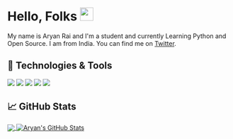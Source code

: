 # Hello, Folks <img src="https://github.com/aaryanrr/aaryanrr/blob/main/wave.gif" width=30px>

My name is Aryan Rai and I'm a student and currently Learning Python and Open Source. I am from India. You can find me on [Twitter](https://twitter.com/Aryann_nnn).

## 🔧 Technologies & Tools

![](https://img.shields.io/badge/OS-Windows-informational?style=flat&logo=windows&logoColor=white&color=2bbc8a)
![](https://img.shields.io/badge/Editor-Vscode-informational?style=flat&logo=visual-studio-code&logoColor=white&color=2bbc8a)
![](https://img.shields.io/badge/Code-Python-informational?style=flat&logo=python&logoColor=white&color=2bbc8a)
![](https://img.shields.io/badge/Tools-MySQL-informational?style=flat&logo=mysql&logoColor=white&color=2bbc8a)
![](https://img.shields.io/badge/Version%20Control-Git-green?style=flat&logo=git&logoColor=white&color=2bbc8a)

## &#x1f4c8; GitHub Stats


<a href="https://github.com/aaryanrr/aaryanrr">

  <img align="center" src="https://github-readme-stats.vercel.app/api/top-langs/?username=aaryanrr&hide=javascript&title_color=ffffff&text_color=c9cacc&icon_color=2bbc8a&bg_color=1d1f21" />

</a>

<a href="https://github.com/aaryanrr/aaryanrr">
  <img align="center" src="https://github-readme-stats.vercel.app/api?username=aaryanrr&show_icons=true&line_height=27&count_private=true&title_color=ffffff&text_color=c9cacc&icon_color=2bbc8a&bg_color=1d1f21" alt="Aryan's GitHub Stats" />
</a>

<!-- Resources -->
<!-- GitHub Stats: https://github.com/anuraghazra/github-readme-stats -->
<!-- Shields: https://shields.io/ -->
